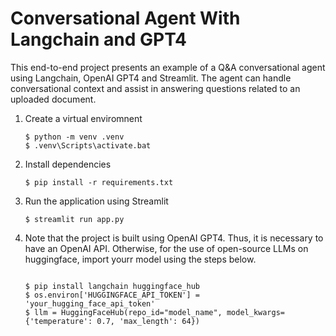 # Conversational Agent With Langchain and GPT4

This end-to-end project presents an example of a Q&A conversational agent using Langchain, OpenAI GPT4 and Streamlit.
The agent can handle conversational context and assist in answering questions related to an uploaded document.

1. Create a virtual enviromnent 
    ```console
    $ python -m venv .venv
    $ .venv\Scripts\activate.bat
    ```
    
2. Install dependencies 
    ```console
    $ pip install -r requirements.txt
    ```
    
3. Run the application using Streamlit
    ```console
    $ streamlit run app.py
    ```
4. Note that the project is built using OpenAI GPT4. Thus, it is necessary to have an OpenAI API. Otherwise, for the use of open-source LLMs on huggingface, import yourr model using the steps below.
    ```console
    
    $ pip install langchain huggingface_hub
    $ os.environ['HUGGINGFACE_API_TOKEN'] = 'your_hugging_face_api_token'
    $ llm = HuggingFaceHub(repo_id="model_name", model_kwargs={'temperature': 0.7, 'max_length': 64})
    ```

